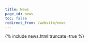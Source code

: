 ```yaml
---
title: News
page_id: news
toc: false
redirect_from: /website/news
---
```


{% include news.html truncate=true %}
